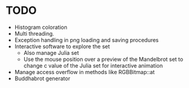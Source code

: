 # TODO

* Histogram coloration
* Multi threading.
* Exception handling in png loading and saving procedures
* Interactive software to explore the set
  * Also manage Julia set
  * Use the mouse position over a preview of the Mandelbrot set to change c value of the Julia set for interactive animation
* Manage access overflow in methods like RGBBitmap::at
* Buddhabrot generator
